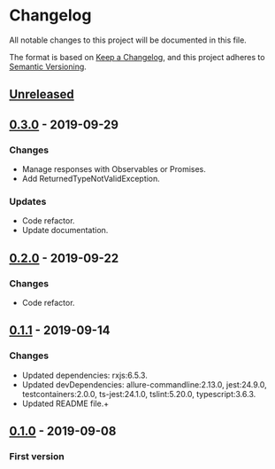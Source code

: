 # Changelog
All notable changes to this project will be documented in this file.

The format is based on [Keep a Changelog](https://keepachangelog.com/en/1.0.0/),
and this project adheres to [Semantic Versioning](https://semver.org/spec/v2.0.0.html).

## [Unreleased]

## [0.3.0] - 2019-09-29
### Changes

- Manage responses with Observables or Promises.
- Add ReturnedTypeNotValidException.

### Updates

- Code refactor.
- Update documentation.

## [0.2.0] - 2019-09-22
### Changes

- Code refactor.

## [0.1.1] - 2019-09-14
### Changes

- Updated dependencies: rxjs:6.5.3.
- Updated devDependencies: allure-commandline:2.13.0, jest:24.9.0, testcontainers:2.0.0, ts-jest:24.1.0, tslint:5.20.0, typescript:3.6.3.
- Updated README file.+

## [0.1.0] - 2019-09-08
### First version

[Unreleased]: https://gitlab.com/yggdrasilts/axiosfit
[0.3.0]: https://gitlab.com/yggdrasilts/axiosfit/-/tags/v0.3.x%2F0.3.0
[0.2.0]: https://gitlab.com/yggdrasilts/axiosfit/-/tags/v0.2.x%2F0.2.0
[0.1.1]: https://gitlab.com/yggdrasilts/axiosfit/-/tags/v0.1.x%2F0.1.1
[0.1.0]: https://gitlab.com/yggdrasilts/axiosfit/-/tags/v0.1.x%2F0.1.0
